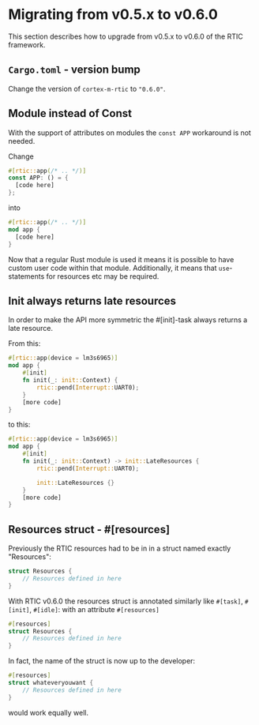 # Migrating from v0.5.x to v0.6.0

This section describes how to upgrade from v0.5.x to v0.6.0 of the RTIC framework.

## `Cargo.toml` - version bump

Change the version of `cortex-m-rtic` to `"0.6.0"`.

## Module instead of Const

With the support of attributes on modules the `const APP` workaround is not needed.

Change

``` rust
#[rtic::app(/* .. */)]
const APP: () = {
  [code here]
};
```

into

``` rust
#[rtic::app(/* .. */)]
mod app {
  [code here]
}
```

Now that a regular Rust module is used it means it is possible to have custom
user code within that module.
Additionally, it means that `use`-statements for resources etc may be required.

## Init always returns late resources

In order to make the API more symmetric the #[init]-task always returns a late resource.

From this:

``` rust
#[rtic::app(device = lm3s6965)]
mod app {
    #[init]
    fn init(_: init::Context) {
        rtic::pend(Interrupt::UART0);
    }
    [more code]
}
```

to this:

``` rust
#[rtic::app(device = lm3s6965)]
mod app {
    #[init]
    fn init(_: init::Context) -> init::LateResources {
        rtic::pend(Interrupt::UART0);

        init::LateResources {}
    }
    [more code]
}
```

## Resources struct - #[resources]

Previously the RTIC resources had to be in in a struct named exactly "Resources":

``` rust
struct Resources {
    // Resources defined in here
}
```

With RTIC v0.6.0 the resources struct is annotated similarly like
`#[task]`, `#[init]`, `#[idle]`: with an attribute `#[resources]`

``` rust
#[resources]
struct Resources {
    // Resources defined in here
}
```

In fact, the name of the struct is now up to the developer:

``` rust
#[resources]
struct whateveryouwant {
    // Resources defined in here
}
```

would work equally well.
